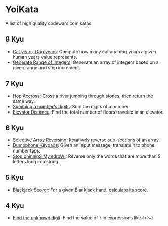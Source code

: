 # YoiKata
A list of high quality codewars.com katas

## 8 Kyu
* [Cat years, Dog years](https://www.codewars.com/kata/cat-years-dog-years): Compute how many cat and dog years a given human years value represents.
* [Generate Range of Integers](https://www.codewars.com/kata/55eca815d0d20962e1000106): Generate an array of integers based on a given range and step increment.

## 7 Kyu
* [Hop Accross](https://www.codewars.com/kata/hop-across): Cross a river jumping through stones, then return the same way.
* [Summing a number's digits](https://www.codewars.com/kata/summing-a-numbers-digits): Sum the digits of a number.
* [Elevator Distance](https://www.codewars.com/kata/elevator-distance): Find the total number of floors traveled in an elevator. 

## 6 Kyu
* [Selective Array Reversing](https://www.codewars.com/kata/selective-array-reversing): Iteratively reverse sub-sections of an array.
* [Dumbphone Keypads](https://www.codewars.com/kata/dumbphone-keypads): Given an input message, translate it to phone number taps.
* [Stop gninnipS My sdroW!](https://www.codewars.com/kata/5264d2b162488dc400000001): Reverse only the words that are more than 5 letters long in a string.

## 5 Kyu
* [Blackjack Scorer](https://www.codewars.com/kata/blackjack-scorer): For a given Blackjack hand, calculate its score.

## 4 Kyu
* [Find the unknown digit](https://www.codewars.com/kata/546d15cebed2e10334000ed9/): Find the value of `?` in expressions like `?+?=2`
